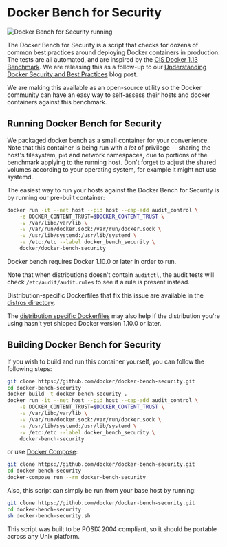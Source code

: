 # Docker Bench for Security

![Docker Bench for Security running](https://raw.githubusercontent.com/docker/docker-bench-security/master/benchmark_log.png "Docker Bench for Security running")

The Docker Bench for Security is a script that checks for dozens of common
best practices around deploying Docker containers in production. The tests are
all automated, and are inspired by the [CIS Docker 1.13 Benchmark](https://benchmarks.cisecurity.org/tools2/docker/CIS_Docker_1.13.0_Benchmark_v1.0.0.pdf).
We are releasing this as a follow-up to our [Understanding Docker Security and Best Practices](https://blog.docker.com/2015/05/understanding-docker-security-and-best-practices/)
blog post.

We are making this available as an open-source utility so the Docker community
can have an easy way to self-assess their hosts and docker containers against
this benchmark.

## Running Docker Bench for Security

We packaged docker bench as a small container for your convenience. Note that
this container is being run with a *lot* of privilege -- sharing the host's
filesystem, pid and network namespaces, due to portions of the benchmark
applying to the running host. Don't forget to adjust the shared volumes
according to your operating system, for example it might not use systemd.

The easiest way to run your hosts against the Docker Bench for Security is by
running our pre-built container:

```sh
docker run -it --net host --pid host --cap-add audit_control \
    -e DOCKER_CONTENT_TRUST=$DOCKER_CONTENT_TRUST \
    -v /var/lib:/var/lib \
    -v /var/run/docker.sock:/var/run/docker.sock \
    -v /usr/lib/systemd:/usr/lib/systemd \
    -v /etc:/etc --label docker_bench_security \
    docker/docker-bench-security
```

Docker bench requires Docker 1.10.0 or later in order to run.

Note that when distributions doesn't contain `auditctl`, the audit tests will
check `/etc/audit/audit.rules` to see if a rule is present instead.

Distribution-specific Dockerfiles that fix this issue are available in the
[distros directory](https://github.com/docker/docker-bench-security/tree/master/distros).

The [distribution specific Dockerfiles](https://github.com/docker/docker-bench-security/tree/master/distros)
may also help if the distribution you're using hasn't yet shipped Docker
version 1.10.0 or later.

## Building Docker Bench for Security

If you wish to build and run this container yourself, you can follow the
following steps:

```sh
git clone https://github.com/docker/docker-bench-security.git
cd docker-bench-security
docker build -t docker-bench-security .
docker run -it --net host --pid host --cap-add audit_control \
    -e DOCKER_CONTENT_TRUST=$DOCKER_CONTENT_TRUST \
    -v /var/lib:/var/lib \
    -v /var/run/docker.sock:/var/run/docker.sock \
    -v /usr/lib/systemd:/usr/lib/systemd \
    -v /etc:/etc --label docker_bench_security \
    docker-bench-security
```

or use [Docker Compose](https://docs.docker.com/compose/):

```sh
git clone https://github.com/docker/docker-bench-security.git
cd docker-bench-security
docker-compose run --rm docker-bench-security
```

Also, this script can simply be run from your base host by running:

```sh
git clone https://github.com/docker/docker-bench-security.git
cd docker-bench-security
sh docker-bench-security.sh
```

This script was built to be POSIX 2004 compliant, so it should be portable
across any Unix platform.
